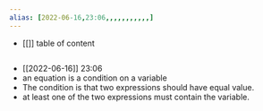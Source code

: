 ```yaml
---
alias: [2022-06-16,23:06,,,,,,,,,,,]
---
```

- [[]]
table of content
```toc
```

- [[2022-06-16]] 23:06
- an equation is a condition on a variable
- The condition is that two expressions should have equal value.
- at least one of the two expressions must contain the variable.